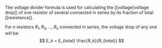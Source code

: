 The voltage divider formula is used for calculating the [[voltage|voltage drop]] of one resistor of several connected in series by its fraction of total [[resistance]].

For $n$ resistors $R_1, R_2, \dots, R_n$ connected in series, the voltage drop of any one will be: 
$$ E_k = E_{total} \frac{R_k}{R_{total}} $$
